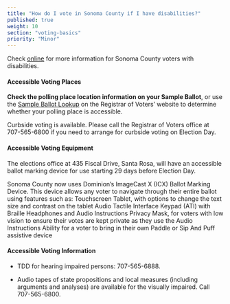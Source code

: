 ```yaml
---
title: "How do I vote in Sonoma County if I have disabilities?"
published: true
weight: 10
section: "voting-basics"
priority: "Minor"
---
```

Check [online](http://vote.sonoma-county.org/content.aspx?sid=1009&id=1050) for more information for Sonoma County voters with disabilities. 

#### Accessible Voting Places  

**Check the polling place location information on your Sample Ballot**, or use the [Sample Ballot Lookup](https://secure.sonoma-county.org/vote/polling_place_sample_ballot.aspx?sid=1070) on the Registrar of Voters’ website to determine whether your polling place is accessible.  

Curbside voting is available. Please call the Registrar of Voters office at 707-565-6800 if you need to arrange for curbside voting on Election Day.    

#### Accessible Voting Equipment  

The elections office at 435 Fiscal Drive, Santa Rosa, will have an accessible ballot marking device for use starting 29 days before Election Day.

Sonoma County now uses Dominion’s ImageCast X (ICX) Ballot Marking Device. This device allows any voter to navigate through their entire ballot using features such as:
    Touchscreen Tablet, with options to change the text size and contrast on the tablet
    Audio Tactile Interface Keypad (ATI) with Braille
    Headphones and Audio Instructions
    Privacy Mask, for voters with low vision to ensure their votes are kept private as they use the Audio Instructions
    Ability for a voter to bring in their own Paddle or Sip And Puff assistive device 

#### Accessible Voting Information  

- TDD for hearing impaired persons: 707-565-6888.  

- Audio tapes of state propositions and local measures (including arguments and analyses) are available for the visually impaired. Call 707-565-6800.   

